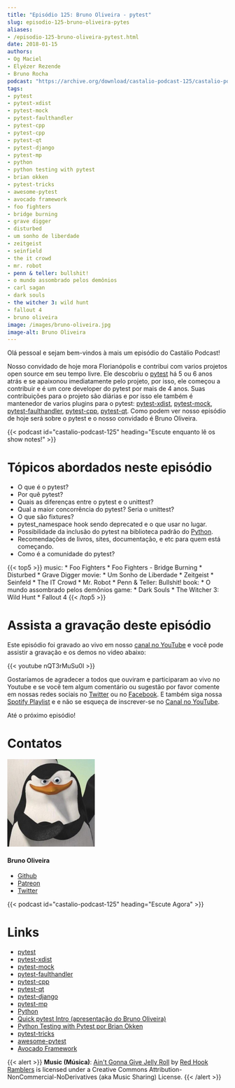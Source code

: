 ```yaml
---
title: "Episódio 125: Bruno Oliveira - pytest"
slug: episodio-125-bruno-oliveira-pytes
aliases:
- /episodio-125-bruno-oliveira-pytest.html
date: 2018-01-15
authors:
- Og Maciel
- Elyézer Rezende
- Bruno Rocha
podcast: "https://archive.org/download/castalio-podcast-125/castalio-podcast-125.mp3"
tags:
- pytest
- pytest-xdist
- pytest-mock
- pytest-faulthandler
- pytest-cpp
- pytest-cpp
- pytest-qt
- pytest-django
- pytest-mp
- python
- python testing with pytest
- brian okken
- pytest-tricks
- awesome-pytest
- avocado framework
- foo fighters
- bridge burning
- grave digger
- disturbed
- um sonho de liberdade
- zeitgeist
- seinfield
- the it crowd
- mr. robot
- penn & teller: bullshit!
- o mundo assombrado pelos demônios
- carl sagan
- dark souls
- the witcher 3: wild hunt
- fallout 4
- bruno oliveira
image: /images/bruno-oliveira.jpg
image-alt: Bruno Oliveira
---
```


Olá pessoal e sejam bem-vindos à mais um episódio do Castálio Podcast!

Nosso convidado de hoje mora Florianópolis e contribui com varios projetos open
source em seu tempo livre. Ele descobriu o [pytest](https://pytest.org/) há 5
ou 6 anos atrás e se apaixonou imediatamente pelo projeto, por isso, ele
começou a contribuir e é um core developer do pytest por mais de 4 anos. Suas
contribuições para o projeto são diárias e por isso ele também é mantenedor de
varios plugins para o pytest:
[pytest-xdist](https://github.com/pytest-dev/pytest-xdist),
[pytest-mock](https://github.com/pytest-dev/pytest-mock),
[pytest-faulthandler](https://github.com/pytest-dev/pytest-faulthandler),
[pytest-cpp](https://github.com/pytest-dev/pytest-cpp),
[pytest-qt](https://github.com/pytest-dev/pytest-qt). Como podem ver nosso
episódio de hoje será sobre o pytest e o nosso convidado é Bruno Oliveira.

<div class="clearfix"></div>

{{< podcast id="castalio-podcast-125" heading="Escute enquanto lê os show notes!" >}}

# Tópicos abordados neste episódio

- O que é o pytest?
- Por quê pytest?
- Quais as diferenças entre o pytest e o unittest?
- Qual a maior concorrência do pytest? Seria o unittest?
- O que são fixtures?
- pytest_namespace hook sendo deprecated e o que usar no lugar.
- Possibilidade da inclusão do pytest na biblioteca padrão do [Python](https://www.python.org).
- Recomendações de livros, sites, documentação, e etc para quem está começando.
- Como é a comunidade do pytest?

{{< top5 >}}
music:
    * Foo Fighters
    * Foo Fighters - Bridge Burning
    * Disturbed
    * Grave Digger
movie:
    * Um Sonho de Liberdade
    * Zeitgeist
    * Seinfeld
    * The IT Crowd
    * Mr. Robot
    * Penn & Teller: Bullshit!
book:
    * O mundo assombrado pelos demônios
game:
    * Dark Souls
    * The Witcher 3: Wild Hunt
    * Fallout 4
{{< /top5 >}}

# Assista a gravação deste episódio

Este episódio foi gravado ao vivo em nosso [canal no
YouTube](http://youtube.com/castaliopodcast) e você pode assistir a gravação e
os demos no video abaixo:

{{< youtube nQT3rMuSu0I >}}

Gostaríamos de agradecer a todos que ouviram e participaram ao vivo no Youtube
e se você tem algum comentário ou sugestão por favor comente em nossas redes
sociais no [Twitter](https://twitter.com/castaliopod) ou no
[Facebook](https://www.facebook.com/castaliopod). E também siga nossa [Spotify
Playlist](https://open.spotify.com/user/elyezermr/playlist/0PDXXZRXbJNTPVSnopiMXg)
e e não se esqueça de inscrever-se no [Canal no
YouTube](http://youtube.com/castaliopodcast).

Até o próximo episódio!

# Contatos

<div class="row">
    <div class="col-md-6">
        <p>
        <div class="media">
        <div class="media-left">
            <img class="media-object rounded-circle img-thumbnail" src="/images/bruno-oliveira.jpg" alt="Bruno Oliveira" width="200px">
        </div>
        <div class="media-body">
            <h4 class="media-heading">Bruno Oliveira</h4>
            <ul class="list-unstyled">
                <li><i class="bi bi-github"></i> <a href="https://github.com/nicoddemus/">Github</a></li>
                <li><i class="bi bi-link"></i> <a href="https://www.patreon.com/nicoddemus">Patreon</a></li>
                <li><i class="bi bi-twitter"></i> <a href="https://twitter.com/nicoddemus">Twitter</a></li>
            </ul>
        </div>
        </div>
        </p>
    </div>
</div>

{{< podcast id="castalio-podcast-125" heading="Escute Agora" >}}

# Links

- [pytest](https://pytest.org/)
- [pytest-xdist](https://github.com/pytest-dev/pytest-xdist)
- [pytest-mock](https://github.com/pytest-dev/pytest-mock)
- [pytest-faulthandler](https://github.com/pytest-dev/pytest-faulthandler)
- [pytest-cpp](https://github.com/pytest-dev/pytest-cpp)
- [pytest-qt](https://github.com/pytest-dev/pytest-qt)
- [pytest-django](https://github.com/pytest-dev/pytest-django)
- [pytest-mp](https://github.com/ansible/pytest-mp)
- [Python](https://www.python.org)
- [Quick pytest Intro (apresentação do Bruno Oliveira)](https://gitpitch.com/nicoddemus/pytest-for-unittest-users)
- [Python Testing with Pytest por Brian Okken](https://www.goodreads.com/book/show/34695799-python-testing-with-pytest)
- [pytest-tricks](https://github.com/hackebrot/pytest-tricks)
- [awesome-pytest](https://github.com/augustogoulart/awesome-pytest)
- [Avocado Framework](http://avocado-framework.github.io/)

{{< alert >}}
**Music (Música)**: [Ain\'t Gonna Give Jelly
Roll](http://freemusicarchive.org/music/Red_Hook_Ramblers/Live__WFMU_on_Antique_Phonograph_Music_Program_with_MAC_Feb_8_2011/Red_Hook_Ramblers_-_12_-_Aint_Gonna_Give_Jelly_Roll)
by [Red Hook Ramblers](http://www.redhookramblers.com/) is licensed under a
Creative Commons Attribution-NonCommercial-NoDerivatives (aka Music Sharing)
License.
{{< /alert >}}
